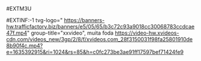 #EXTM3U

#EXTINF:-1 tvg-logo=" https://banners-hw.trafficfactory.biz/banners/e5/05/65/b3c72c93a9018cc30068783ccdcae47f.mp4" group-title="xxvideo", muita foda
https://video-hw.xvideos-cdn.com/videos_new/3gp/2/8/f/xvideos.com_28f3150031f98fa25801910de8b90f4c.mp4?e=1635392915&ri=1024&rs=85&h=c0fc273be3ae91ff17597bef71424fe9
